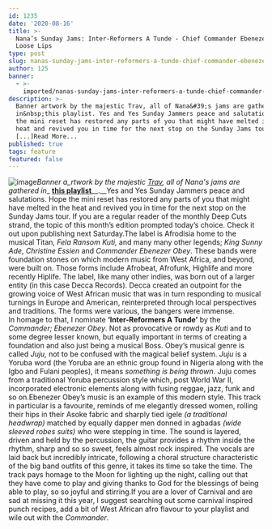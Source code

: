 ```yaml
---
id: 1235
date: '2020-08-16'
title: >-
  Nana’s Sunday Jams: Inter-Reformers A Tunde - Chief Commander Ebenezer Obey -
  Loose Lips
type: post
slug: nanas-sunday-jams-inter-reformers-a-tunde-chief-commander-ebenezer-obey
author: 125
banner:
  - >-
    imported/nanas-sunday-jams-inter-reformers-a-tunde-chief-commander-ebenezer-obey/image1235.jpeg
description: >-
  Banner artwork by the majestic Trav, all of Nana&#39;s jams are gathered
  in&nbsp;this playlist. Yes and Yes Sunday Jammers peace and salutations. Hope
  the mini reset has restored any parts of you that might have melted in the
  heat and revived you in time for the next stop on the Sunday Jams tour. If you
  [...]Read More...
published: true
tags: feature
featured: false
---
```

![image](../imported/nanas-sunday-jams-inter-reformers-a-tunde-chief-commander-ebenezer-obey/image1235.jpeg)_Banner a_rtwork by the majestic [Trav](https://www.backdownwarchild.co.uk/), all of Nana's jams are gathered in__ [__this playlist__](https://open.spotify.com/playlist/12UoQ8ov5i6P8BIfm2lOjS?si=jarAn1CXSEuYB9vAxJidOg)__.__Yes and Yes Sunday Jammers peace and salutations. Hope the mini reset has restored any parts of you that might have melted in the heat and revived you in time for the next stop on the Sunday Jams tour. If you are a regular reader of the monthly Deep Cuts strand, the topic of this month’s edition prompted today’s choice. Check it out upon publishing next Saturday.The label is Afrodisia home to the musical Titan, _Fela Ransom Kuti,_ and many many other legends; _King Sunny Ade_, _Christine Essien_ and _Commander Ebenezer Obey_. These bands were foundation stones on which modern music from West Africa, and beyond, were built on. Those forms include Afrobeat, Afrofunk, Highlife and more recently Hiplife. The label, like many other indies, was born out of a larger entity (in this case Decca Records). Decca created an outpoint for the growing voice of West African music that was in turn responding to musical turnings in Europe and American, reinterpreted through local perspectives and traditions. The forms were various, the bangers were immense.  
In homage to that, I nominate **‘Inter-Reformers A Tunde’** by the _Commander; Ebenezer Obey_. Not as provocative or rowdy as _Kuti_ and to some degree lesser known, but equally important in terms of creating a foundation and also just being a musical Boss. Obey’s musical genre is called _Juju,_ not to be confused with the magical belief system. _Juju_ is a Yoruba word (the Yoruba are an ethnic group found in Nigeria along with the Igbo and Fulani peoples), it means _something is being thrown_. Juju comes from a traditional Yoruba percussion style which, post World War II, incorporated electronic elements along with fusing reggae, jazz, funk and so on.Ebenezer Obey’s music is an example of this modern style. This track in particular is a favourite, reminds of me elegantly dressed women, rolling their hips in their Asoke fabric and sharply tied igele _(a traditional headwrap)_ matched by equally dapper men donned in agbadas _(wide sleeved robes suits)_ who were stepping in time. The sound is layered, driven and held by the percussion, the guitar provides a rhythm inside the rhythm, sharp and so so sweet, feels almost rock inspired. The vocals are laid back but incredibly intricate, following a choral structure characteristic of the big band outfits of this genre, it takes its time so take the time. The track pays homage to the Moon for lighting up the night, calling out that they have come to play and giving thanks to God for the blessings of being able to play, so so joyful and stirring.If you are a lover of Carnival and are sad at missing it this year, I suggest searching out some carnival inspired punch recipes, add a bit of West African afro flavour to your playlist and wile out with the _Commander_.